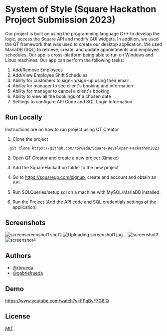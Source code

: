
# System of Style (Square Hackathon Project Submission 2023)

Our project is built on using the programming language C++ to develop the logic, access the Square API and modify GUI widgets. In addition, we used the QT framework that was used to create our desktop application. We used MariaDB (SQL) to retrieve, create, and update appointments and employee schedules.  Our app is cross-platform being able to run on Windows and Linux machines. Our app can perform the following tasks:
1. Add/Remove Employees
2. Add/View Employee Shift Schedules
3. Ability for customers to sign-in/sign-up using their email
4. Ability for manager to see client's booking and information
5. Ability for manager to cancel a client's booking
6. Ability to view all the bookings of a chosen date
7. Settings to configure API Code and SQL Login Information

## Run Locally
Instructions are on how to run project using QT Creator

1. Clone the project

```bash
  git clone https://github.com/rbrueda/Square-Developer-Hackathon2023
```

2. Open QT Creator and create a new project (Qmake)

3. Add the SquareHackathon folder to the new project

4. Go to https://squareup.com/signup, create and account and obtain an API. 

5. Run SQLQueries/setup.sql on a machine with MySQL/MariaDB installed. 

6. Run the Project (Add the API code and SQL credentials settings of the application)


## Screenshots
![screen![screenshot1](https://github.com/rbrueda/System-of-Style/assets/35504507/129ede7d-c3ef-42f7-abd4-ca67676539e5)
shot2](https://github.com/rbrueda/System-of-Style/assets/35504507/76d408a5-085e-49c4-b263-b0b1b281d9e1)
![Uploading screenshot1.jpg…]()
![screenshot3](https://github.com/rbrueda/System-of-Style/assets/35504507/1e6bda6f-6252-4beb-a1a4-4f23ab34d85b)
![screenshot4](https://github.com/rbrueda/System-of-Style/assets/35504507/f83e9911-6725-4f90-a6e5-5383c295d128)


## Authors

- [@rbrueda](https://github.com/rbrueda)
- [@gabrielrueda](https://github.com/gabrielrueda)

## Demo
https://www.youtube.com/watch?v=FPqByF7G8IQ

## License

[MIT](https://github.com/rbrueda/Square-Developer-Hackathon2023/blob/main/LICENSE)

